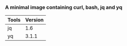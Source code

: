 ### A minimal image containing curl, bash, jq and yq

|Tools|Version|
|---|---|
|jq|1.6|
|yq|3.1.1|


